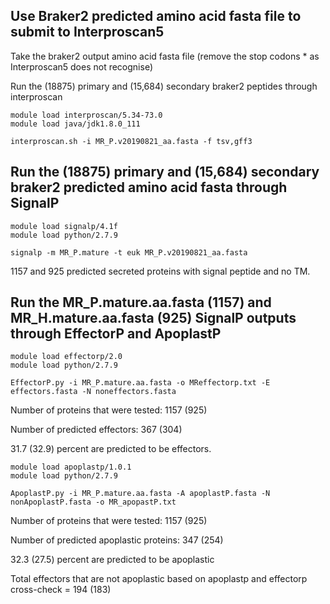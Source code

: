 
Use Braker2 predicted amino acid fasta file to submit to Interproscan5
----------------------------------------------------------------------


Take the braker2 output amino acid fasta file (remove the stop codons * as Interproscan5 does not recognise)

Run the (18875) primary and (15,684) secondary braker2 peptides through interproscan

```
module load interproscan/5.34-73.0
module load java/jdk1.8.0_111

interproscan.sh -i MR_P.v20190821_aa.fasta -f tsv,gff3
```

Run the (18875) primary and (15,684) secondary braker2 predicted amino acid fasta through SignalP 
------------------------------------------------------------------

```
module load signalp/4.1f
module load python/2.7.9

signalp -m MR_P.mature -t euk MR_P.v20190821_aa.fasta
```
1157 and 925 predicted secreted proteins with  signal peptide and no TM. 

Run the MR_P.mature.aa.fasta (1157) and MR_H.mature.aa.fasta (925) SignalP outputs through EffectorP and ApoplastP
-----------------------------------------------------------------------------------
```
module load effectorp/2.0
module load python/2.7.9

EffectorP.py -i MR_P.mature.aa.fasta -o MReffectorp.txt -E effectors.fasta -N noneffectors.fasta
```
Number of proteins that were tested: 1157 (925)

Number of predicted effectors: 367 (304)

31.7 (32.9) percent are predicted to be effectors.
```
module load apoplastp/1.0.1
module load python/2.7.9

ApoplastP.py -i MR_P.mature.aa.fasta -A apoplastP.fasta -N nonApoplastP.fasta -o MR_apopastP.txt
```
Number of proteins that were tested: 1157 (925)

Number of predicted apoplastic proteins: 347 (254)

32.3 (27.5) percent are predicted to be apoplastic

Total effectors that are not apoplastic based on apoplastp and effectorp cross-check = 194 (183)
